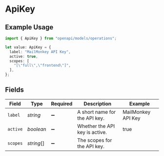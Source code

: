 # ApiKey

## Example Usage

```typescript
import { ApiKey } from "openapi/models/operations";

let value: ApiKey = {
  label: "MailMonkey API Key",
  active: true,
  scopes: [
    "[\"full\",\"frontend\"]",
  ],
};
```

## Fields

| Field                          | Type                           | Required                       | Description                    | Example                        |
| ------------------------------ | ------------------------------ | ------------------------------ | ------------------------------ | ------------------------------ |
| `label`                        | *string*                       | :heavy_minus_sign:             | A short name for the API key.  | MailMonkey API Key             |
| `active`                       | *boolean*                      | :heavy_minus_sign:             | Whether the API key is active. | true                           |
| `scopes`                       | *string*[]                     | :heavy_minus_sign:             | The scopes for the API key.    |                                |